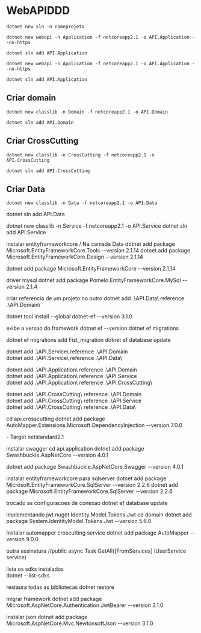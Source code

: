 # WebAPIDDD

```
dotnet new sln -n nomeprojeto
```

```
dotnet new webapi -n Application -f netcoreapp2.1 -o API.Application --no-https
```

```
dotnet sln add API.Application
```

```
dotnet new webapi -n Application -f netcoreapp2.1 -o API.Application --no-https
```

```
dotnet sln add API.Application
```

## Criar domain

```
dotnet new classlib -n Domain -f netcoreapp2.1 -o API.Domain
```

```
dotnet sln add API.Domain
```

## Criar CrossCutting

```
dotnet new classlib -n CrossCutting -f netcoreapp2.1 -o API.CrossCutting
```

```
dotnet sln add API.CrossCutting
```

## Criar Data

```
dotnet new classlib -n Data -f netcoreapp2.1 -o API.Data
```


dotnet sln add API.Data


dotnet new classlib -n Service -f netcoreapp2.1 -o API.Service
dotnet sln add API.Service


instalar entityframeworkcore / Na camada Data
dotnet add package Microsoft.EntityFrameworkCore.Tools --version 2.1.14
dotnet add package Microsoft.EntityFrameworkCore.Design --version 2.1.14

dotnet add package Microsoft.EntityFrameworkCore --version 2.1.14

driver mysql
dotnet add package Pomelo.EntityFrameworkCore.MySql --version 2.1.4


criar referencia de um projeto no outro
 dotnet add .\API.Data\ reference .\API.Domain\


 dotnet tool install --global dotnet-ef --version 3.1.0

 exibe a versao do framework
 dotnet ef --version
 dotnet ef migrations

dotnet ef migrations  add Fist_migration
dotnet ef database update


 dotnet add .\API.Service\ reference .\API.Domain\
 dotnet add .\API.Service\ reference .\API.Data\  

 

 dotnet add .\API.Application\ reference .\API.Domain\
 dotnet add .\API.Application\ reference .\API.Service\
 dotnet add .\API.Application\ reference .\API.CrossCutting\

 dotnet add .\API.CrossCutting\ reference .\API.Domain\
  dotnet add .\API.CrossCutting\ reference .\API.Service\
   dotnet add .\API.CrossCutting\ reference .\API.Data\


cd api.crosscutting
dotnet add package AutoMapper.Extensions.Microsoft.DependencyInjection --version 7.0.0




  <PackageReference Include="Microsoft.EntityFrameworkCore" Version="2.1.14" />
- Target netstandard2.1



instalar swagger
cd api.application
dotnet add package Swashbuckle.AspNetCore --version 4.0.1

dotnet add package Swashbuckle.AspNetCore.Swagger --version 4.0.1


instalar entityframeworkcore para sqlserver
dotnet add package Microsoft.EntityFrameworkCore.SqlServer --version 2.2.6
dotnet add package Microsoft.EntityFrameworkCore.SqlServer --version 2.2.6

trocado as configuracoes de conexao
dotnet ef database update

implementando jwt
nuget Identity.Model.Tokens.Jwt
cd domain
dotnet add package System.IdentityModel.Tokens.Jwt --version 5.6.0


Instalar automapper 
croscutting
service
dotnet add package AutoMapper --version 9.0.0

outra assinatura
        //public async Task<ActionResult> GetAll([FromServices] IUserService service)
		
lista os sdks instalados		
dotnet --list-sdks

restaura todas as bibliotecas
dotnet restore


migrar framework
dotnet add package Microsoft.AspNetCore.Authentication.JwtBearer --version 3.1.0		


instalar json
dotnet add package Microsoft.AspNetCore.Mvc.NewtonsoftJson --version 3.1.0